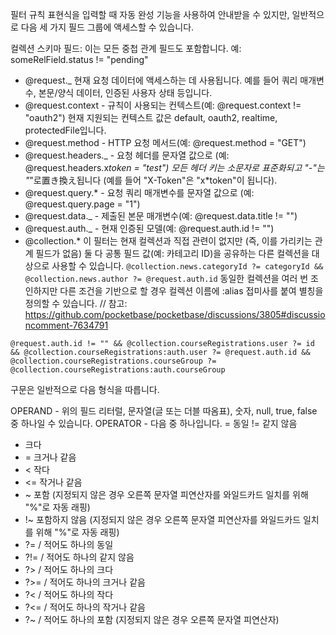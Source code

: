 필터 규칙 표현식을 입력할 때 자동 완성 기능을 사용하여 안내받을 수 있지만, 일반적으로 다음 세 가지 필드 그룹에 액세스할 수 있습니다.

컬렉션 스키마 필드:
이는 모든 중첩 관계 필드도 포함합니다. 예: someRelField.status != "pending"

- @request.\_
  현재 요청 데이터에 액세스하는 데 사용됩니다. 예를 들어 쿼리 매개변수, 본문/양식 데이터, 인증된 사용자 상태 등입니다.
- @request.context - 규칙이 사용되는 컨텍스트(예: @request.context != "oauth2")
  현재 지원되는 컨텍스트 값은 default, oauth2, realtime, protectedFile입니다.
- @request.method - HTTP 요청 메서드(예: @request.method = "GET")
- @request.headers.\_ - 요청 헤더를 문자열 값으로 (예: @request.headers.x*token = "test")
  모든 헤더 키는 소문자로 표준화되고 "-"는 "*"로置き換え됩니다 (예를 들어 "X-Token"은 "x\*token"이 됩니다).
- @request.query.\* - 요청 쿼리 매개변수를 문자열 값으로 (예: @request.query.page = "1")
- @request.data.\_ - 제출된 본문 매개변수(예: @request.data.title != "")
- @request.auth.\_ - 현재 인증된 모델(예: @request.auth.id != "")
- @collection.\*
  이 필터는 현재 컬렉션과 직접 관련이 없지만 (즉, 이를 가리키는 관계 필드가 없음) 둘 다 공통 필드 값(예: 카테고리 ID)을 공유하는 다른 컬렉션을 대상으로 사용할 수 있습니다.
  `@collection.news.categoryId ?= categoryId && @collection.news.author ?= @request.auth.id`
  동일한 컬렉션을 여러 번 조인하지만 다른 조건을 기반으로 할 경우 컬렉션 이름에 :alias 접미사를 붙여 별칭을 정의할 수 있습니다. // 참고: https://github.com/pocketbase/pocketbase/discussions/3805#discussioncomment-7634791

`@request.auth.id != "" && @collection.courseRegistrations.user ?= id && @collection.courseRegistrations:auth.user ?= @request.auth.id && @collection.courseRegistrations.courseGroup ?= @collection.courseRegistrations:auth.courseGroup`

구문은 일반적으로 다음 형식을 따릅니다.

OPERAND - 위의 필드 리터럴, 문자열(글 또는 더블 따옴표), 숫자, null, true, false 중 하나일 수 있습니다.
OPERATOR - 다음 중 하나입니다.
= 동일
!= 같지 않음

- 크다
- = 크거나 같음
- < 작다
- <= 작거나 같음
- ~ 포함 (지정되지 않은 경우 오른쪽 문자열 피연산자를 와일드카드 일치를 위해 "%"로 자동 래핑)
- !~ 포함하지 않음 (지정되지 않은 경우 오른쪽 문자열 피연산자를 와일드카드 일치를 위해 "%"로 자동 래핑)
- ?= / 적어도 하나의 동일
- ?!= / 적어도 하나의 같지 않음
- ?> / 적어도 하나의 크다
- ?>= / 적어도 하나의 크거나 같음
- ?< / 적어도 하나의 작다
- ?<= / 적어도 하나의 작거나 같음
- ?~ / 적어도 하나의 포함 (지정되지 않은 경우 오른쪽 문자열 피연산자)
